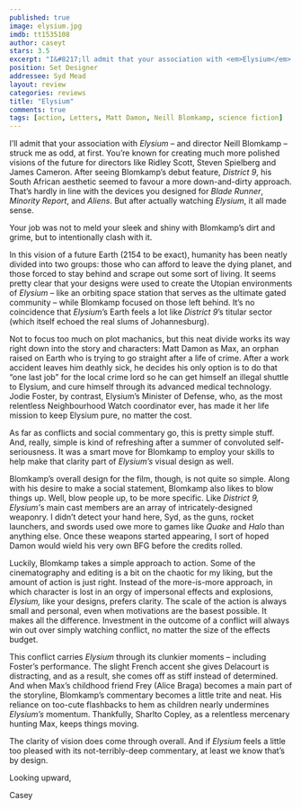 ```yaml
---
published: true
image: elysium.jpg
imdb: tt1535108
author: caseyt 
stars: 3.5
excerpt: "I&#8217;ll admit that your association with <em>Elysium</em> &ndash; and director Neill Blomkamp &ndash; struck me as odd, at first. You&#8217;re known for creating much more polished visions of the future for directors like Ridley Scott, Steven Spielberg and James Cameron. After seeing Blomkamp&rsquo;s debut feature, <em>District 9</em>, his South African aesthetic seemed to favour a more down-and-dirty approach. That&rsquo;s hardly in line with the devices you designed for <em>Blade Runner</em>, <em>Minority Report</em>, and <em>Aliens</em>. But after actually watching <em>Elysium</em>, it all made sense."
position: Set Designer
addressee: Syd Mead
layout: review
categories: reviews
title: "Elysium"
comments: true
tags: [action, Letters, Matt Damon, Neill Blomkamp, science fiction]
---
```

<p>I&#8217;ll admit that your association with <em>Elysium</em> &ndash; and director Neill Blomkamp &ndash; struck me as odd, at first. You&#8217;re known for creating much more polished visions of the future for directors like Ridley Scott, Steven Spielberg and James Cameron. After seeing Blomkamp&rsquo;s debut feature, <em>District 9</em>, his South African aesthetic seemed to favour a more down-and-dirty approach. That&rsquo;s hardly in line with the devices you designed for <em>Blade Runner</em>, <em>Minority Report</em>, and <em>Aliens</em>. But after actually watching <em>Elysium</em>, it all made sense.</p>
<p>Your job was not to meld your sleek and shiny with Blomkamp&#8217;s dirt and grime, but to intentionally clash with it.&nbsp;</p>
<p>In this vision of a future Earth (2154 to be exact), humanity has been neatly divided into two groups: those who can afford to leave the dying planet, and those forced to stay behind and scrape out some sort of living. It seems pretty clear that your designs were used to create the Utopian environments of <em>Elysium</em> &ndash; like an orbiting space station that serves as the ultimate gated community &ndash; while Blomkamp focused on those left behind. It&#8217;s no coincidence that <em>Elysium</em>&#8217;s Earth feels a lot like<em> District 9</em>&#8217;s titular sector (which itself echoed the real slums of Johannesburg).</p>
<p>Not to focus too much on plot machanics, but this neat divide works its way right down into the story and characters: Matt Damon as Max, an orphan raised on Earth who is trying to go straight after a life of crime. After a work accident leaves him deathly sick, he decides his only option is to do that &#8220;one last job&#8221; for the local crime lord so he can get himself an illegal shuttle to Elysium, and cure himself through its advanced medical technology. Jodie Foster, by contrast, Elysium&#8217;s Minister of Defense, who, as the most relentless Neighbourhood Watch coordinator ever, has made it her life mission to keep Elysium pure, no matter the cost.&nbsp;</p>
<p>As far as conflicts and social commentary go, this is pretty simple stuff. And, really, simple is kind of refreshing after a summer of convoluted self-seriousness. It was a smart move for Blomkamp to employ your skills to help make that clarity part of <em>Elysium&#8217;s </em>visual design as well.&nbsp;</p>
<p>Blomkamp&#8217;s overall design for the film, though, is not quite so simple. Along with his desire to make a social statement, Blomkamp also likes to blow things up. Well, blow people up, to be more specific. Like <em>District 9, Elysium&#8217;</em>s main cast members are an array of intricately-designed weaponry. I didn&#8217;t detect your hand here, Syd, as the guns, rocket launchers, and swords used owe more to games like <em>Quake </em>and <em>Halo</em> than anything else. Once these weapons started appearing, I sort of hoped Damon would wield his very own BFG before the credits rolled.</p>
<p>Luckily, Blomkamp takes a simple approach to action. Some of the cinematography and editing is a bit on the chaotic for my liking, but the amount of action is just right. Instead of the more-is-more approach, in which character is lost in an orgy of impersonal effects and explosions, <em>Elysium,</em> like your designs, prefers clarity. The scale of the action is always small and personal, even when motivations are the basest possible. It makes all the difference. Investment in the outcome of a conflict will always win out over simply watching conflict, no matter the size of the effects budget.</p>
<p>This conflict carries <em>Elysium </em>through its clunkier moments &ndash; including Foster&#8217;s performance. The slight French accent she gives Delacourt is distracting, and as a result, she comes off as stiff instead of determined. And when Max&#8217;s childhood friend Frey (Alice Braga) becomes a main part of the storyline, Blomkamp&#8217;s commentary becomes a little trite and neat. His reliance on too-cute flashbacks to hem as children nearly undermines <em>Elysium&#8217;s</em> momentum. Thankfully, Sharlto Copley, as a relentless mercenary hunting Max, keeps things moving.</p>
<p>The clarity of vision does come through overall. And if <em>Elysium</em> feels a little too pleased with its not-terribly-deep commentary, at least we know that&rsquo;s by design.&nbsp;</p>
<p>Looking upward,</p>
<p>Casey</p>
